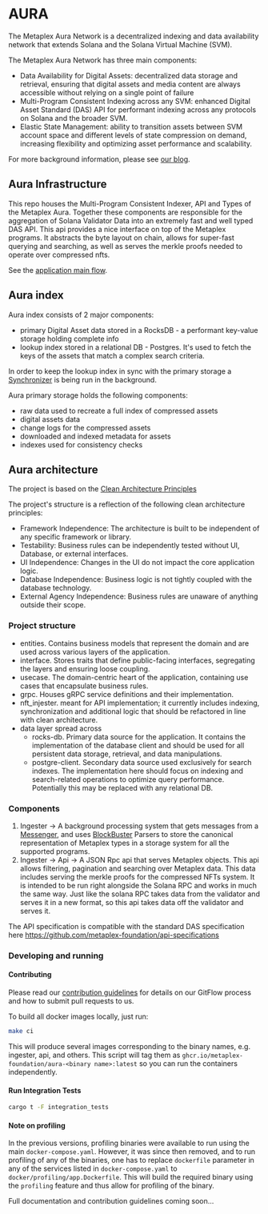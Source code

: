 # AURA 

The Metaplex Aura Network is a decentralized indexing and data availability network that extends Solana and the Solana Virtual Machine (SVM). 

The Metaplex Aura Network has three main components:
- Data Availability for Digital Assets: decentralized data storage and retrieval, ensuring that digital assets and media content are always accessible without relying on a single point of failure
- Multi-Program Consistent Indexing across any SVM: enhanced Digital Asset Standard (DAS) API for performant indexing across any protocols on Solana and the broader SVM. 
- Elastic State Management: ability to transition assets between SVM account space and different levels of state compression on demand, increasing flexibility and optimizing asset performance and scalability.

For more background information, please see [our blog](http://www.metaplex.com/posts/aura-network).

## Aura Infrastructure
This repo houses the Multi-Program Consistent Indexer, API and Types of the Metaplex Aura. Together these 
components are responsible for the aggregation of Solana Validator Data into an extremely fast and well typed DAS API. This 
api provides a nice interface on top of the Metaplex programs. It abstracts the byte layout on chain, allows for 
super-fast querying and searching, as well as serves the merkle proofs needed to operate over compressed nfts. 

See the [application main flow](doc/flow.md).

## Aura index
Aura index consists of 2 major components:
- primary Digital Asset data stored in a RocksDB - a performant key-value storage holding complete info
- lookup index stored in a relational DB - Postgres. It's used to fetch the keys of the assets that match a complex search criteria.

In order to keep the lookup index in sync with the primary storage a [Synchronizer](./nft_ingester/src/index_syncronizer.rs) is being run in the background.

Aura primary storage holds the following components:
- raw data used to recreate a full index of compressed assets
- digital assets data
- change logs for the compressed assets
- downloaded and indexed metadata for assets
- indexes used for consistency checks

## Aura architecture

The project is based on the [Clean Architecture Principles](https://blog.cleancoder.com/uncle-bob/2012/08/13/the-clean-architecture.html)

The project's structure is a reflection of the following clean architecture principles:

- Framework Independence: The architecture is built to be independent of any specific framework or library.
- Testability: Business rules can be independently tested without UI, Database, or external interfaces.
- UI Independence: Changes in the UI do not impact the core application logic.
- Database Independence: Business logic is not tightly coupled with the database technology.
- External Agency Independence: Business rules are unaware of anything outside their scope.

### Project structure

- entities. Contains business models that represent the domain and are used across various layers of the application.
- interface. Stores traits that define public-facing interfaces, segregating the layers and ensuring loose coupling.
- usecase. The domain-centric heart of the application, containing use cases that encapsulate business rules.
- grpc. Houses gRPC service definitions and their implementation.
- nft_injester. meant for API implementation; it currently includes indexing, synchronization and additional logic that should be refactored in line with clean architecture.
- data layer spread across
  - rocks-db. Primary data source for the application. It contains the implementation of the database client and should be used for all persistent data storage, retrieval, and data manipulations.
  - postgre-client. Secondary data source used exclusively for search indexes. The implementation here should focus on indexing and search-related operations to optimize query performance. Potentially this may be replaced with any relational DB.

### Components
1. Ingester -> A background processing system that gets messages from a [Messenger](https://github.com/metaplex-foundation/digital-asset-validator-plugin), and uses [BlockBuster](https://github.com/metaplex-foundation/blockbuster) Parsers to store the canonical representation of Metaplex types in a storage system for all the supported programs.
2. Ingester -> Api -> A JSON Rpc api that serves Metaplex objects. This api allows filtering, pagination and searching over Metaplex data. This data includes serving the merkle proofs for the compressed NFTs system. It is intended to be run right alongside the Solana RPC and works in much the same way. Just like the solana RPC takes data from the validator and serves it in a new format, so this api takes data off the validator and serves it.

The API specification is compatible with the standard DAS specification here https://github.com/metaplex-foundation/api-specifications

### Developing and running

#### Contributing
Please read our [contribution guidelines](CONTRIBUTING.md) for details on our GitFlow process and how to submit pull requests to us.


To build all docker images locally, just run:
```sh
make ci
```

This will produce several images corresponding to the binary names, e.g. ingester, api, and others. This script
will tag them as `ghcr.io/metaplex-foundation/aura-<binary name>:latest` so you can run the containers independently.

#### Run Integration Tests

```bash
cargo t -F integration_tests
```

#### Note on profiling

In the previous versions, profiling binaries were available to run using the main `docker-compose.yaml`. However,
it was since then removed, and to run profiling of any of the binaries, one has to replace `dockerfile` parameter
in any of the services listed in `docker-compose.yaml` to `docker/profiling/app.Dockerfile`. This will build the
required binary using the `profiling` feature and thus allow for profiling of the binary.


Full documentation and contribution guidelines coming soon…
